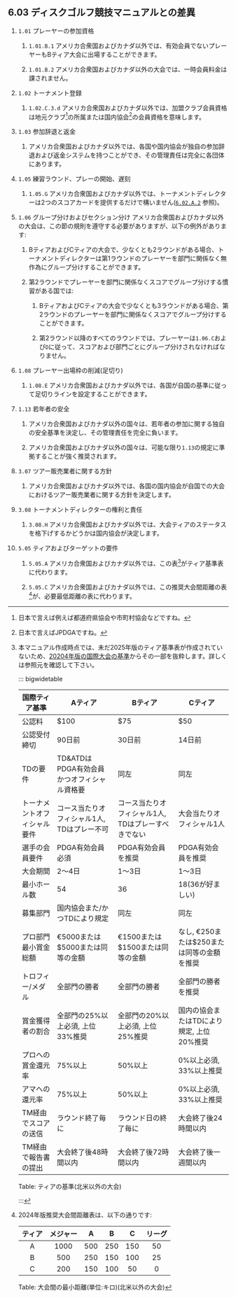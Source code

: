 ## 6.03 ディスクゴルフ競技マニュアルとの差異

1. `1.01` プレーヤーの参加資格

    1. `1.01.B.1` アメリカ合衆国およびカナダ以外では、有効会員でないプレーヤーもBティア大会に出場することができます。

    1. `1.01.B.2` アメリカ合衆国およびカナダ以外の大会では、一時会員料金は課されません。

1. `1.02` トーナメント登録

    1. `1.02.C.3.d` アメリカ合衆国およびカナダ以外では、加盟クラブ会員資格は地元クラブ[^6.03.1]の所属または国内協会[^6.03.2]の会員資格を意味します。

1. `1.03` 参加辞退と返金

    1. アメリカ合衆国およびカナダ以外では、各国や国内協会が独自の参加辞退および返金システムを持つことができ、その管理責任は完全に各団体にあります。

1. `1.05` 練習ラウンド、プレーの開始、遅刻

    1. `1.05.G` アメリカ合衆国およびカナダ以外では、トーナメントディレクターは2つのスコアカードを提供するだけで構いません([`6.02.A.2`](#ディスクゴルフ公式規則との差異) 参照)。

1. `1.06` グループ分けおよびセクション分け アメリカ合衆国およびカナダ以外の大会は、この節の規則を遵守する必要がありますが、以下の例外があります:

    1. BティアおよびCティアの大会で、少なくとも2ラウンドがある場合、トーナメントディレクターは第1ラウンドのプレーヤーを部門に関係なく無作為にグループ分けすることができます。

    1. 第2ラウンドでプレーヤーを部門に関係なくスコアでグループ分けする慣習がある国では:

        1. BティアおよびCティアの大会で少なくとも3ラウンドがある場合、第2ラウンドのプレーヤーを部門に関係なくスコアでグループ分けすることができます。

        1. 第2ラウンド以降のすべてのラウンドでは、プレーヤーは`1.06.C`および`D`に従って、スコアおよび部門ごとにグループ分けされなければなりません。

1. `1.08` プレーヤー出場枠の削減(足切り)

    1. `1.08.E` アメリカ合衆国およびカナダ以外では、各国が自国の基準に従って足切りラインを設定することができます。

1. `1.13` 若年者の安全

    1. アメリカ合衆国およびカナダ以外の国々は、若年者の参加に関する独自の安全基準を決定し、その管理責任を完全に負います。

    1. アメリカ合衆国およびカナダ以外の国々は、可能な限り`1.13`の規定に準拠することが強く推奨されます。

1. `3.07` ツアー販売業者に関する方針

    1. アメリカ合衆国およびカナダ以外では、各国の国内協会が自国での大会におけるツアー販売業者に関する方針を決定します。

1. `3.08` トーナメントディレクターの権利と責任

    1. `3.08.H` アメリカ合衆国およびカナダ以外では、大会ティアのステータスを格下げするかどうかは国内協会が決定します。

1. `5.05` ティアおよびターゲットの要件

    1. `5.05.A` アメリカ合衆国およびカナダ以外では、この表[^6.03.3]がティア基準表に代わります。

    1. `5.05.C` アメリカ合衆国およびカナダ以外では、この推奨大会間距離の表[^6.03.4]が、必要最低距離の表に代わります。


[^6.03.1]: 日本で言えば例えば都道府県協会や市町村協会などですね。

[^6.03.2]: 日本で言えばJPDGAですね。

[^6.03.3]: 本マニュアル作成時点では、未だ2025年版のティア基準表が作成されていないため、[20204年版の国際大会の基準](dgj/ts)からその一部を抜粋します。詳しくは参照元を確認して下さい。

    ::: bigwidetable

    | 国際ティア基準           | Aティア                                | Bティア                               | Cティア                              |
    |--------------------------|----------------------------------------|---------------------------------------|--------------------------------------|
    | 公認料                   | $100                                   | $75                                   | $50                                  |
    | 公認受付締切             | 90日前                                 | 30日前                                | 14日前                               |
    | TDの要件                | TD&ATDはPDGA有効会員かつオフィシャル資格要 | 同左                                  | 同左                                 |
    | トーナメントオフィシャル要件 | コース当たりオフィシャル1人, TDはプレー不可    | コース当たりオフィシャル1人, TDはプレーすべきでない | 大会当たりオフィシャル1人           |
    | 選手の会員要件           | PDGA有効会員必須                      | PDGA有効会員を推奨                   | PDGA有効会員を推奨                  |
    | 大会期間                 | 2〜4日                                | 1〜3日                               | 1〜3日                               |
    | 最小ホール数           | 54                                     | 36                                    | 18(36が好ましい)                     |
    | 募集部門                 | 国内協会また/かつTDにより規定           | 同左                                  | 同左                                 |
    | プロ部門最小賞金総額     | €5000または$5000または同等の金額       | €1500または$1500または同等の金額     | なし, €250または$250または同等の金額を推奨 |
    | トロフィー/メダル         | 全部門の勝者                          | 全部門の勝者                          | 全部門の勝者を推奨                  |
    | 賞金獲得者の割合         | 全部門の25%以上必須, 上位33%推奨       | 全部門の20%以上必須, 上位25%推奨      | 国内の協会またはTDにより規定, 上位20%推奨 |
    | プロへの賞金還元率       | 75%以上                               | 50%以上                               | 0%以上必須, 33%以上推奨           |
    | アマへの還元率           | 75%以上                               | 50%以上                               | 0%以上必須, 33%以上推奨           |
    | TM経由でスコアの送信     | ラウンド終了毎に                      | ラウンド日の終了毎に                  | 大会終了後24時間以内               |
    | TM経由で報告書の提出     | 大会終了後48時間以内                  | 大会終了後72時間以内                 | 大会終了後一週間以内               |

    Table: ティアの基準(北米以外の大会)

    :::

[^6.03.4]: 2024年版推奨大会間距離表は、以下の通りです:

    | ティア | メジャー | A | B | C | リーグ |
    |:-:|:-:|:-:|:-:|:-:|:-:|
    | A | 1000 | 500 | 250 | 150 | 50 |
    | B | 500 | 250 | 150 | 100 | 25 |
    | C | 200 | 150 | 100 | 50 | 0 |

    Table: 大会間の最小距離(単位:キロ)(北米以外の大会)
